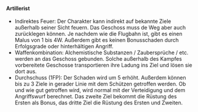 #### Artillerist

* Indirektes Feuer: Der Charakter kann indirekt auf bekannte Ziele außerhalb seiner Sicht feuern. Das Geschoss muss de
 Weg aber auch zurücklegen können. Je nachdem wie die Flugbahn ist, gibt es einen Malus von 1 bis 4W. Außerdem gibt es
keinen Bonusschaden durch Erfolgsgrade oder hinterhältigen Angriff.
* Waffenkombination: Alchemistische Substanzen / Zaubersprüche / etc. werden an das Geschoss gebunden. Solche außerhalb
des Kampfes vorbereitete Geschosse transportieren ihre Ladung ins Ziel und lösen sie dort aus.
* Durchschuss (1FP): Der Schaden wird um 5 erhöht. Außerdem können bis zu 3 Ziele in gerader Linie mit dem Schützen
getroffen werden. Ob und wie gut getroffen wird, wird normal mit der Verteidigung und dem Angriffswurf berechnet. Das
zweite Ziel bekommt die Rüstung des Ersten als Bonus, das dritte Ziel die Rüstung des Ersten und Zweiten.
